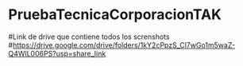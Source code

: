 # PruebaTecnicaCorporacionTAK

#Link de drive que contiene todos los screnshots
#https://drive.google.com/drive/folders/1kY2cPpzS_Cl7wGo1m5waZ-Q4WlL006PS?usp=share_link
